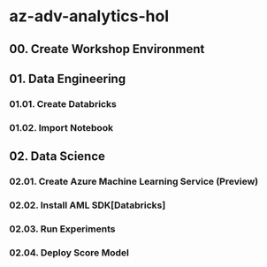# az-adv-analytics-hol

## 00. Create Workshop Environment

## 01. Data Engineering

### 01.01. Create Databricks

### 01.02. Import Notebook

## 02. Data Science

### 02.01. Create Azure Machine Learning Service (Preview)

### 02.02. Install AML SDK[Databricks]

### 02.03. Run Experiments

### 02.04. Deploy Score Model



